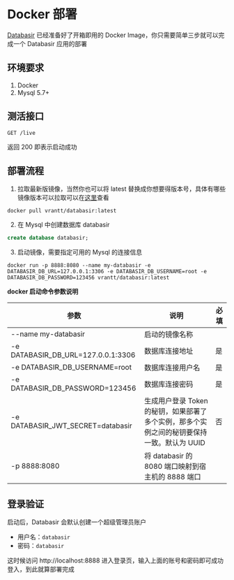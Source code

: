 # Docker 部署

[Databasir](https://github.com/vran-dev/databasir) 已经准备好了开箱即用的 Docker Image，你只需要简单三步就可以完成一个 Databasir 应用的部署

## 环境要求

1. Docker
2. Mysql 5.7+

## 测活接口

```shell
GET /live
```
返回 200 即表示启动成功

## 部署流程

1.  拉取最新版镜像，当然你也可以将 latest 替换成你想要得版本号，具体有哪些镜像版本可以拉取可以在[这里](https://registry.hub.docker.com/r/vrantt/databasir)查看

```shell
docker pull vrantt/databasir:latest
```

2. 在 Mysql 中创建数据库 databasir

```sql
create database databasir;
```

3. 启动镜像，需要指定可用的 Mysql 的连接信息

```shell
docker run -p 8888:8080 --name my-databasir -e DATABASIR_DB_URL=127.0.0.1:3306 -e DATABASIR_DB_USERNAME=root -e DATABASIR_DB_PASSWORD=123456 vrantt/databasir:latest
```



**docker 启动命令参数说明**

| 参数                               | 说明                                                         | 必填 |
| ---------------------------------- | ------------------------------------------------------------ | ---- |
| --name my-databasir                | 启动的镜像名称                                               |      |
| -e DATABASIR_DB_URL=127.0.0.1:3306 | 数据库连接地址                                               | 是   |
| -e DATABASIR_DB_USERNAME=root      | 数据库连接用户名                                             | 是   |
| -e DATABASIR_DB_PASSWORD=123456    | 数据库连接密码                                               | 是   |
| -e DATABASIR_JWT_SECRET=databasir  | 生成用户登录 Token 的秘钥，如果部署了多个实例，那多个实例之间的秘钥要保持一致。默认为 UUID | 否   |
| -p 8888:8080                       | 将 databasir 的 8080 端口映射到宿主机的 8888 端口            |      |

## 登录验证

启动后，Databasir 会默认创建一个超级管理员账户

- 用户名：`databasir`
- 密码：`databasir`

这时候访问 http://localhost:8888 进入登录页，输入上面的账号和密码即可成功登入，到此就算部署完成
